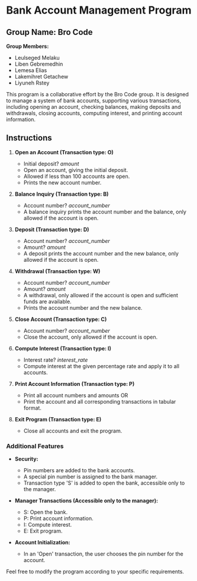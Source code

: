 # Bank Account Management Program


## Group Name: Bro Code

**Group Members:**
- Leulseged Melaku
- Liben Gebremedhin
- Lemesa Elias
- Lakemihret Getachew
- Liyuneh Rstey

This program is a collaborative effort by the Bro Code group. It is designed to manage a system of bank accounts, supporting various transactions, including opening an account, checking balances, making deposits and withdrawals, closing accounts, computing interest, and printing account information.






## Instructions

1. **Open an Account (Transaction type: O)**
    - Initial deposit? *amount*
    - Open an account, giving the initial deposit.
    - Allowed if less than 100 accounts are open.
    - Prints the new account number.

2. **Balance Inquiry (Transaction type: B)**
    - Account number? *account_number*
    - A balance inquiry prints the account number and the balance, only allowed if the account is open.

3. **Deposit (Transaction type: D)**
    - Account number? *account_number*
    - Amount? *amount*
    - A deposit prints the account number and the new balance, only allowed if the account is open.

4. **Withdrawal (Transaction type: W)**
    - Account number? *account_number*
    - Amount? *amount*
    - A withdrawal, only allowed if the account is open and sufficient funds are available.
    - Prints the account number and the new balance.

5. **Close Account (Transaction type: C)**
    - Account number? *account_number*
    - Close the account, only allowed if the account is open.

6. **Compute Interest (Transaction type: I)**
    - Interest rate? *interest_rate*
    - Compute interest at the given percentage rate and apply it to all accounts.

7. **Print Account Information (Transaction type: P)**
    - Print all account numbers and amounts OR
    - Print the account and all corresponding transactions in tabular format.

8. **Exit Program (Transaction type: E)**
    - Close all accounts and exit the program.

### Additional Features

- **Security:**
  - Pin numbers are added to the bank accounts.
  - A special pin number is assigned to the bank manager.
  - Transaction type 'S' is added to open the bank, accessible only to the manager.

- **Manager Transactions (Accessible only to the manager):**
  - S: Open the bank.
  - P: Print account information.
  - I: Compute interest.
  - E: Exit program.

- **Account Initialization:**
  - In an 'Open' transaction, the user chooses the pin number for the account.

Feel free to modify the program according to your specific requirements.
